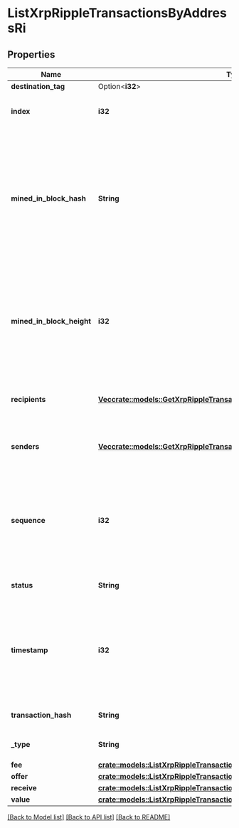 # ListXrpRippleTransactionsByAddressRi

## Properties

Name | Type | Description | Notes
------------ | ------------- | ------------- | -------------
**destination_tag** | Option<**i32**> |  | [optional]
**index** | **i32** | Represents the index position of the transaction in the block. | 
**mined_in_block_hash** | **String** | Represents the hash of the block where this transaction was mined/confirmed for first time. The hash is defined as a cryptographic digital fingerprint made by hashing the block header twice through the SHA256 algorithm. | 
**mined_in_block_height** | **i32** | Represents the hight of the block where this transaction was mined/confirmed for first time. The height is defined as the number of blocks in the blockchain preceding this specific block. | 
**recipients** | [**Vec<crate::models::GetXrpRippleTransactionDetailsByTransactionIdriRecipients>**](GetXRPRippleTransactionDetailsByTransactionIDRI_recipients.md) | Represents an object of addresses that receive the transactions. | 
**senders** | [**Vec<crate::models::GetXrpRippleTransactionDetailsByTransactionIdriSenders>**](GetXRPRippleTransactionDetailsByTransactionIDRI_senders.md) | Represents an object of addresses that provide the funds. | 
**sequence** | **i32** | Defines the transaction input's sequence as an integer, which is is used when transactions are replaced with newer versions before LockTime. | 
**status** | **String** | Defines the status of the transaction. | 
**timestamp** | **i32** | Defines the exact date/time in Unix Timestamp when this transaction was mined, confirmed or first seen in Mempool, if it is unconfirmed. | 
**transaction_hash** | **String** | Represents the hash of the XRP transaction. | 
**_type** | **String** | Specifies the type of the transaction. | 
**fee** | [**crate::models::ListXrpRippleTransactionsByAddressRiFee**](ListXRPRippleTransactionsByAddressRI_fee.md) |  | 
**offer** | [**crate::models::ListXrpRippleTransactionsByAddressRiOffer**](ListXRPRippleTransactionsByAddressRI_offer.md) |  | 
**receive** | [**crate::models::ListXrpRippleTransactionsByAddressRiReceive**](ListXRPRippleTransactionsByAddressRI_receive.md) |  | 
**value** | [**crate::models::ListXrpRippleTransactionsByAddressRiValue**](ListXRPRippleTransactionsByAddressRI_value.md) |  | 

[[Back to Model list]](../README.md#documentation-for-models) [[Back to API list]](../README.md#documentation-for-api-endpoints) [[Back to README]](../README.md)


